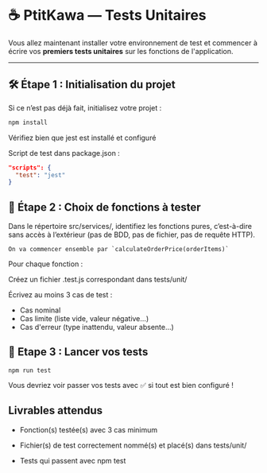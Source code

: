 # ☕ PtitKawa — Tests Unitaires

Vous allez maintenant installer votre environnement de test et commencer à écrire vos **premiers tests unitaires** sur les fonctions de l'application.

---

## 🛠️ Étape 1 : Initialisation du projet

Si ce n’est pas déjà fait, initialisez votre projet :

```bash
npm install
```

Vérifiez bien que jest est installé et configuré

Script de test dans package.json :

```json 
"scripts": {
  "test": "jest"
}
```


## 📌 Étape 2 : Choix de fonctions à tester

Dans le répertoire src/services/, identifiez les fonctions pures, c’est-à-dire sans accès à l’extérieur (pas de BDD, pas de fichier, pas de requête HTTP).

    On va commencer ensemble par `calculateOrderPrice(orderItems)`


Pour chaque fonction :

Créez un fichier .test.js correspondant dans tests/unit/

Écrivez au moins 3 cas de test :

- Cas nominal
- Cas limite (liste vide, valeur négative…)
- Cas d'erreur (type inattendu, valeur absente…)


## 🚀 Etape 3 : Lancer vos tests

```
npm run test
```

Vous devriez voir passer vos tests avec ✅ si tout est bien configuré !

## Livrables attendus

- Fonction(s) testée(s) avec 3 cas minimum

- Fichier(s) de test correctement nommé(s) et placé(s) dans tests/unit/

- Tests qui passent avec npm test